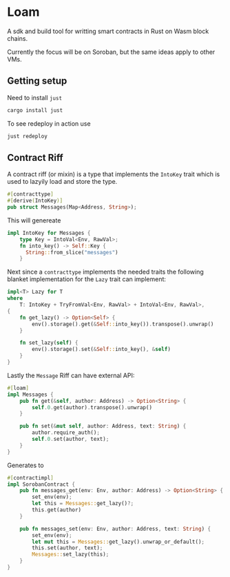 # Loam

A sdk and build tool for writting smart contracts in Rust on Wasm block chains.

Currently the focus will be on Soroban, but the same ideas apply to other VMs.

## Getting setup

Need to install `just`

```bash
cargo install just
```

To see redeploy in action use

```bash
just redeploy
```

## Contract Riff

A contract riff (or mixin) is a type that implements the `IntoKey` trait which is used to lazyily load and store the type.

```rust
#[contracttype]
#[derive(IntoKey)]
pub struct Messages(Map<Address, String>);
```

This will genereate 

```rust
impl IntoKey for Messages {
    type Key = IntoVal<Env, RawVal>;
    fn into_key() -> Self::Key {
      String::from_slice("messages")
    }
```

Next since a `contracttype` implements the needed traits the following blanket implementation for the `Lazy` trait can implement:

```rust
impl<T> Lazy for T
where
    T: IntoKey + TryFromVal<Env, RawVal> + IntoVal<Env, RawVal>,
{
    fn get_lazy() -> Option<Self> {
        env().storage().get(&Self::into_key()).transpose().unwrap()
    }

    fn set_lazy(self) {
        env().storage().set(&Self::into_key(), &self)
    }
}
```

Lastly the `Message` Riff can have external API:

```rust
#[loam]
impl Messages {
    pub fn get(&self, author: Address) -> Option<String> {
        self.0.get(author).transpose().unwrap()
    }

    pub fn set(&mut self, author: Address, text: String) {
        author.require_auth();
        self.0.set(author, text);
    }
}
```

Generates to

```rust
#[contractimpl]
impl SorobanContract {
    pub fn messages_get(env: Env, author: Address) -> Option<String> {
        set_env(env);
        let this = Messages::get_lazy()?;
        this.get(author)
    }

    pub fn messages_set(env: Env, author: Address, text: String) {
        set_env(env);
        let mut this = Messages::get_lazy().unwrap_or_default();
        this.set(author, text);
        Messages::set_lazy(this);
    }
}
```
